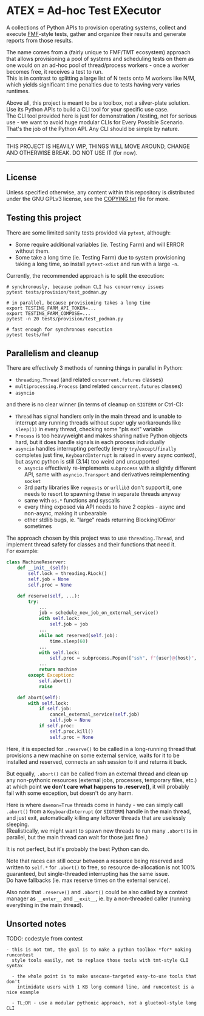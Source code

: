 # ATEX = Ad-hoc Test EXecutor

A collections of Python APIs to provision operating systems, collect
and execute [FMF](https://github.com/teemtee/fmf/)-style tests, gather
and organize their results and generate reports from those results.

The name comes from a (fairly unique to FMF/TMT ecosystem) approach that
allows provisioning a pool of systems and scheduling tests on them as one would
on an ad-hoc pool of thread/process workers - once a worker becomes free,
it receives a test to run.  
This is in contrast to splitting a large list of N tests onto M workers
like N/M, which yields significant time penalties due to tests having
very varies runtimes.

Above all, this project is meant to be a toolbox, not a silver-plate solution.
Use its Python APIs to build a CLI tool for your specific use case.  
The CLI tool provided here is just for demonstration / testing, not for serious
use - we want to avoid huge modular CLIs for Every Possible Scenario. That's
the job of the Python API. Any CLI should be simple by nature.

---

THIS PROJECT IS HEAVILY WIP, THINGS WILL MOVE AROUND, CHANGE AND OTHERWISE
BREAK. DO NOT USE IT (for now).

---

## License

Unless specified otherwise, any content within this repository is distributed
under the GNU GPLv3 license, see the [COPYING.txt](COPYING.txt) file for more.

## Testing this project

There are some limited sanity tests provided via `pytest`, although:

* Some require additional variables (ie. Testing Farm) and will ERROR
  without them.
* Some take a long time (ie. Testing Farm) due to system provisioning
  taking a long time, so install `pytest-xdist` and run with a large `-n`.

Currently, the recommended approach is to split the execution:

```
# synchronously, because podman CLI has concurrency issues
pytest tests/provision/test_podman.py

# in parallel, because provisioning takes a long time
export TESTING_FARM_API_TOKEN=...
export TESTING_FARM_COMPOSE=...
pytest -n 20 tests/provision/test_podman.py

# fast enough for synchronous execution
pytest tests/fmf
```

## Parallelism and cleanup

There are effectively 3 methods of running things in parallel in Python:

- `threading.Thread` (and related `concurrent.futures` classes)
- `multiprocessing.Process` (and related `concurrent.futures` classes)
- `asyncio`

and there is no clear winner (in terms of cleanup on `SIGTERM` or Ctrl-C):

- `Thread` has signal handlers only in the main thread and is unable to
  interrupt any running threads without super ugly workarounds like `sleep(1)`
  in every thread, checking some "pls exit" variable
- `Process` is too heavyweight and makes sharing native Python objects hard,
  but it does handle signals in each process individually
- `asyncio` handles interrupting perfectly (every `try`/`except`/`finally`
  completes just fine, `KeyboardInterrupt` is raised in every async context),
  but async python is still (3.14) too weird and unsupported
  - `asyncio` effectively re-implements `subprocess` with a slightly different
    API, same with `asyncio.Transport` and derivatives reimplementing `socket`
  - 3rd party libraries like `requests` or `urllib3` don't support it, one needs
    to resort to spawning these in separate threads anyway
  - same with `os.*` functions and syscalls
  - every thing exposed via API needs to have 2 copies - async and non-async,
    making it unbearable
  - other stdlib bugs, ie. "large" reads returning BlockingIOError sometimes

The approach chosen by this project was to use `threading.Thread`, and
implement thread safety for classes and their functions that need it.  
For example:

```python
class MachineReserver:
    def __init__(self):
        self.lock = threading.RLock()
        self.job = None
        self.proc = None

    def reserve(self, ...):
        try:
            ...
            job = schedule_new_job_on_external_service()
            with self.lock:
                self.job = job
            ...
            while not reserved(self.job):
                time.sleep(60)
            ...
            with self.lock:
                self.proc = subprocess.Popen(["ssh", f"{user}@{host}", ...)
            ...
            return machine
        except Exception:
            self.abort()
            raise

    def abort(self):
        with self.lock:
            if self.job:
                cancel_external_service(self.job)
                self.job = None
            if self.proc:
                self.proc.kill()
                self.proc = None
```

Here, it is expected for `.reserve()` to be called in a long-running thread that
provisions a new machine on some external service, waits for it to be installed
and reserved, connects an ssh session to it and returns it back.

But equally, `.abort()` can be called from an external thread and clean up any
non-pythonic resources (external jobs, processes, temporary files, etc.) at
which point **we don't care what happens to .reserve()**, it will probably fail
with some exception, but doesn't do any harm.

Here is where `daemon=True` threads come in handy - we can simply call `.abort()`
from a `KeyboardInterrupt` (or `SIGTERM`) handle in the main thread, and just
exit, automatically killing any leftover threads that are uselessly sleeping.  
(Realistically, we might want to spawn new threads to run many `.abort()`s in
parallel, but the main thread can wait for those just fine.)

It is not perfect, but it's probably the best Python can do.

Note that races can still occur between a resource being reserved and written
to `self.*` for `.abort()` to free, so resource de-allocation is not 100%
guaranteed, but single-threaded interrupting has the same issue.  
Do have fallbacks (ie. max reserve times on the external service).

Also note that `.reserve()` and `.abort()` could be also called by a context
manager as `__enter__` and `__exit__`, ie. by a non-threaded caller (running
everything in the main thread).


## Unsorted notes

TODO: codestyle from contest

```
- this is not tmt, the goal is to make a python toolbox *for* making runcontest
  style tools easily, not to replace those tools with tmt-style CLI syntax

  - the whole point is to make usecase-targeted easy-to-use tools that don't
    intimidate users with 1 KB long command line, and runcontest is a nice example

  - TL;DR - use a modular pythonic approach, not a gluetool-style long CLI
```
